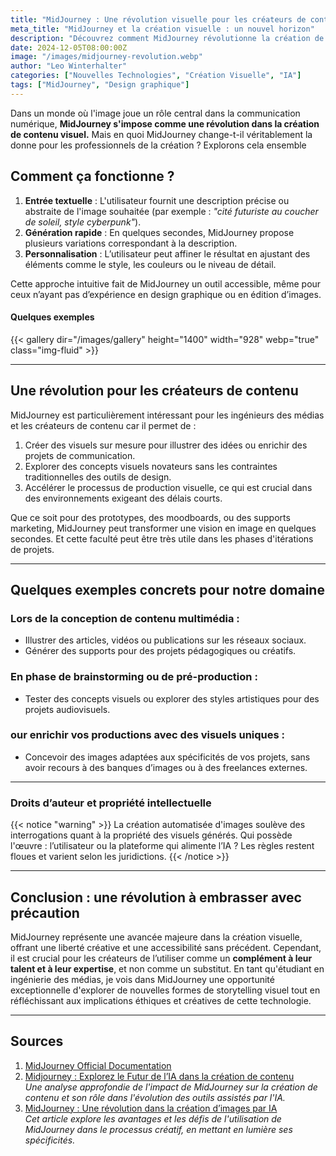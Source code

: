```yaml
---
title: "MidJourney : Une révolution visuelle pour les créateurs de contenu"
meta_title: "MidJourney et la création visuelle : un nouvel horizon"
description: "Découvrez comment MidJourney révolutionne la création de contenu visuel en démocratisant l'accès à des outils de génération d'images assistés par l'IA."
date: 2024-12-05T08:00:00Z
image: "/images/midjourney-revolution.webp"
author: "Leo Winterhalter"
categories: ["Nouvelles Technologies", "Création Visuelle", "IA"]
tags: ["MidJourney", "Design graphique"]
---
```



Dans un monde où l'image joue un rôle central dans la communication numérique, **MidJourney s'impose comme une révolution dans la création de contenu visuel.** Mais en quoi MidJourney change-t-il véritablement la donne pour les professionnels de la création ? Explorons cela ensemble


## Comment ça fonctionne ?

1. **Entrée textuelle** : L'utilisateur fournit une description précise ou abstraite de l'image souhaitée (par exemple : *"cité futuriste au coucher de soleil, style cyberpunk"*).
2. **Génération rapide** : En quelques secondes, MidJourney propose plusieurs variations correspondant à la description.
3. **Personnalisation** : L’utilisateur peut affiner le résultat en ajustant des éléments comme le style, les couleurs ou le niveau de détail.

Cette approche intuitive fait de MidJourney un outil accessible, même pour ceux n’ayant pas d’expérience en design graphique ou en édition d’images.

#### Quelques exemples
{{< gallery dir="/images/gallery" height="1400" width="928" webp="true" class="img-fluid" >}}

---

## Une révolution pour les créateurs de contenu

MidJourney est particulièrement intéressant pour les ingénieurs des médias et les créateurs de contenu car il permet de :

1. Créer des visuels sur mesure pour illustrer des idées ou enrichir des projets de communication.
2. Explorer des concepts visuels novateurs sans les contraintes traditionnelles des outils de design.
3. Accélérer le processus de production visuelle, ce qui est crucial dans des environnements exigeant des délais courts.

Que ce soit pour des prototypes, des moodboards, ou des supports marketing, MidJourney peut transformer une vision en image en quelques secondes. Et cette faculté peut être très utile dans les phases d'itérations de projets.

---

## Quelques exemples concrets pour notre domaine

### Lors de la conception de contenu multimédia :

- Illustrer des articles, vidéos ou publications sur les réseaux sociaux.
- Générer des supports pour des projets pédagogiques ou créatifs.

### En phase de brainstorming ou de pré-production :

- Tester des concepts visuels ou explorer des styles artistiques pour des projets audiovisuels.

### our enrichir vos productions avec des visuels uniques :

- Concevoir des images adaptées aux spécificités de vos projets, sans avoir recours à des banques d’images ou à des freelances externes.

---


### Droits d’auteur et propriété intellectuelle

{{< notice "warning" >}}
La création automatisée d'images soulève des interrogations quant à la propriété des visuels générés. Qui possède l'œuvre : l’utilisateur ou la plateforme qui alimente l’IA ? Les règles restent floues et varient selon les juridictions.
{{< /notice >}}

---

## Conclusion : une révolution à embrasser avec précaution

MidJourney représente une avancée majeure dans la création visuelle, offrant une liberté créative et une accessibilité sans précédent. Cependant, il est crucial pour les créateurs de l’utiliser comme un **complément à leur talent et à leur expertise**, et non comme un substitut. En tant qu'étudiant en ingénierie des médias, je vois dans MidJourney une opportunité exceptionnelle d'explorer de nouvelles formes de storytelling visuel tout en réfléchissant aux implications éthiques et créatives de cette technologie.

---

## Sources

1. [MidJourney Official Documentation](https://midjourney.com)  
2. [Midjourney : Explorez le Futur de l’IA dans la création de contenu](https://www.glowbl.com/blog/midjourney/)  
   *Une analyse approfondie de l'impact de MidJourney sur la création de contenu et son rôle dans l'évolution des outils assistés par l'IA.*
3. [MidJourney : Une révolution dans la création d’images par IA](https://tamento.com/blog/intelligence-artificielle/midjourney-une-revolution-dans-la-creation-dimages-par-ia/)  
   *Cet article explore les avantages et les défis de l'utilisation de MidJourney dans le processus créatif, en mettant en lumière ses spécificités.*